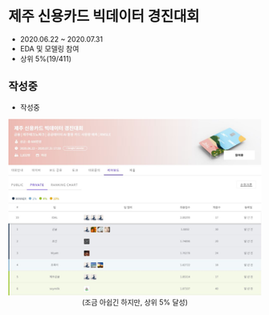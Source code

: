 # 제주 신용카드 빅데이터 경진대회
- 2020.06.22 ~ 2020.07.31
- EDA 및 모델링 참여
- 상위 5%(19/411)

## 작성중
- 작성중
<p align = 'center'>
   <img src = "https://github.com/koptimizer/description/blob/main/note/competition/pics/jeju1.jpg">
   (조금 아쉽긴 하지만, 상위 5% 달성)
</p>
